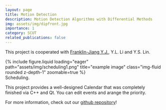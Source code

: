 ```yaml
---
layout: page
title: Motion Detection
description: Motion Detection Algorithms with Differential Methods
img: assets/img/dipfront.jpg
importance: 1
category: SCUT
related_publications: false
---
```


This project is cooperated with <a href="https://github.com/Franklin-Jiang">Franklin-Jiang Y.J.</a>, Y.L. Li and Y.S. Lin.

<div class="row">
    <div class="col-sm mt-3 mt-md-0">
        {% include figure.liquid loading="eager" path="assets/img/scheduling1.png" title="example image" class="img-fluid rounded z-depth-1" zoomable=true %}
    </div>
</div>
<div class="caption">
    Scheduling.
</div>

This project provides a well-designed Calendar that was completely finished via C++ and Qt. You can edit events and arange the priority.

For more information, check out our <a href="https://github.com/Leikrit/Scheduling">github repository</a>!
